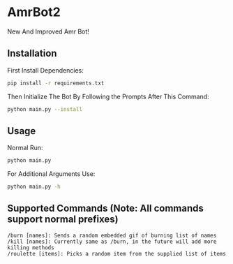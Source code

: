 # AmrBot2
New And Improved Amr Bot!

## Installation 
First Install Dependencies: 
```bash
pip install -r requirements.txt
```

Then Initialize The Bot By Following the Prompts After This Command: 

```bash
python main.py --install
```

## Usage
Normal Run: 
```bash
python main.py
```

For Additional Arguments Use: 
```bash
python main.py -h
```

## Supported Commands (Note: All commands support normal prefixes)
```
/burn [names]: Sends a random embedded gif of burning list of names
/kill [names]: Currently same as /burn, in the future will add more killing methods
/roulette [items]: Picks a random item from the supplied list of items
```
